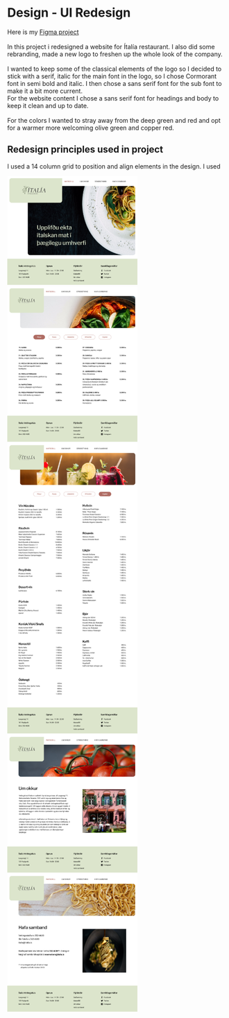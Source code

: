 # Design - UI Redesign

Here is my [Figma project](https://www.figma.com/file/oRdqk4SR7N2ZZZWrV1idG8/UI-Redesign?node-id=0%3A1)  
<br>
In this project i redesigned a website for Ítalía restaurant. I also did some rebranding, made a new logo to freshen up the whole look of the company.  
<br>
I wanted to keep some of the classical elements of the logo so I decided to stick with a serif, italic for the main font in the logo, so I chose Cormorant font in semi bold and italic. I then chose a sans serif font for the sub font to make it a bit more current.  
For the website content I chose a sans serif font for headings and body to keep it clean and up to date.  
<br>
For the colors I wanted to stray away from the deep green and red and opt for a warmer more welcoming olive green and copper red.
<br>

## Redesign principles used in project

I used a 14 column grid to position and align elements in the design.
I used

<img src="assets/front-page.png" alt="Front page design" width="300"/>
<img src="assets/menu_pizzas.png" alt="Menu page for pizzas design" width="300"/>
<img src="assets/menu_drinks.png" alt="Menu page for drinks design" width="300"/>
<img src="assets/about-us.png" alt="About us page" width="300"/>
<img src="assets/contact-us.png" alt="Contact us page" width="300"/>
